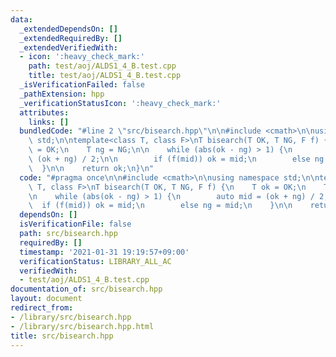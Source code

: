 ```yaml
---
data:
  _extendedDependsOn: []
  _extendedRequiredBy: []
  _extendedVerifiedWith:
  - icon: ':heavy_check_mark:'
    path: test/aoj/ALDS1_4_B.test.cpp
    title: test/aoj/ALDS1_4_B.test.cpp
  _isVerificationFailed: false
  _pathExtension: hpp
  _verificationStatusIcon: ':heavy_check_mark:'
  attributes:
    links: []
  bundledCode: "#line 2 \"src/bisearch.hpp\"\n\n#include <cmath>\n\nusing namespace\
    \ std;\n\ntemplate<class T, class F>\nT bisearch(T OK, T NG, F f) {\n    T ok\
    \ = OK;\n    T ng = NG;\n\n    while (abs(ok - ng) > 1) {\n        auto mid =\
    \ (ok + ng) / 2;\n\n        if (f(mid)) ok = mid;\n        else ng = mid;\n  \
    \  }\n\n    return ok;\n}\n"
  code: "#pragma once\n\n#include <cmath>\n\nusing namespace std;\n\ntemplate<class\
    \ T, class F>\nT bisearch(T OK, T NG, F f) {\n    T ok = OK;\n    T ng = NG;\n\
    \n    while (abs(ok - ng) > 1) {\n        auto mid = (ok + ng) / 2;\n\n      \
    \  if (f(mid)) ok = mid;\n        else ng = mid;\n    }\n\n    return ok;\n}\n"
  dependsOn: []
  isVerificationFile: false
  path: src/bisearch.hpp
  requiredBy: []
  timestamp: '2021-01-31 19:19:57+09:00'
  verificationStatus: LIBRARY_ALL_AC
  verifiedWith:
  - test/aoj/ALDS1_4_B.test.cpp
documentation_of: src/bisearch.hpp
layout: document
redirect_from:
- /library/src/bisearch.hpp
- /library/src/bisearch.hpp.html
title: src/bisearch.hpp
---
```

